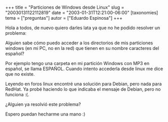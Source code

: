 +++
title = "Particiones de Windows desde Linux"
slug = "20030131122112819"
date = "2003-01-31T12:21:00-06:00"
[taxonomies]
tema = ["preguntas"]
autor = ["Eduardo Espinosa"]
+++

Hola a todos, de nuevo quiero darles lata ya que no he podido resolver
un problema:

Alguien sabe cómo puedo acceder a los directorios de mis particiones
windows (en mi PC, no en la red) que tienen en su nombre caracteres del
español?

<!-- more -->
Por ejemplo tengo una carpeta en mi partición Windows con MP3 en
español, se llama ESPAÑOL. Cuando intento accederla desde linux me dice
que no existe.

Leyendo en foros linux encontré una solución para Debian, pero nada para
RedHat. Ya probé haciendo lo que indicaba el mensaje de Debian, pero no
funciona :(.

¿Alguien ya resolvió este problema?

Espero puedan hecharme una mano :)


